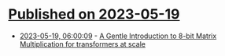 # [Published on 2023-05-19](index.md)

* [2023-05-19, 06:00:09](https://lobste.rs/s/6m2cn5/gentle_introduction_8_bit_matrix) - [A Gentle Introduction to 8-bit Matrix Multiplication for transformers at scale](https://huggingface.co/blog/hf-bitsandbytes-integration)
